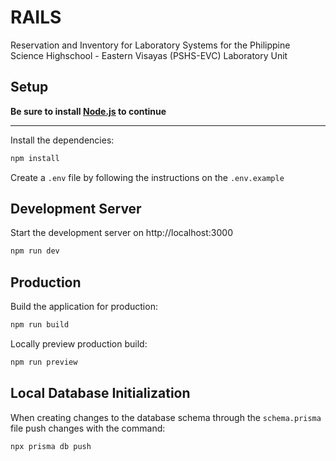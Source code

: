 # RAILS

Reservation and Inventory for Laboratory Systems for the Philippine Science Highschool - Eastern Visayas (PSHS-EVC) Laboratory Unit 


## Setup

**Be sure to install [Node.js](https://nodejs.org/en/download/) to continue**

---

Install the dependencies:

```bash
npm install
```
Create a ```.env``` file by following the instructions on the ```.env.example``` 

## Development Server

Start the development server on http://localhost:3000

```bash
npm run dev
```

## Production

Build the application for production:

```bash
npm run build
```

Locally preview production build:

```bash
npm run preview
```

## Local Database Initialization

When creating changes to the database schema through the ```schema.prisma``` file push changes with the command:
```bash
npx prisma db push
```
